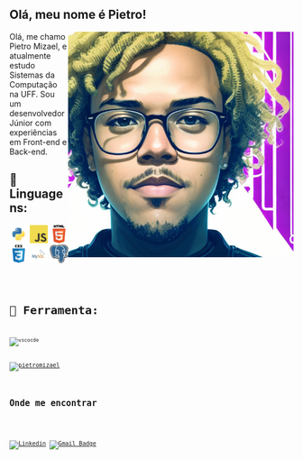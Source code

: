 ## Olá, meu nome é <strong>Pietro!</strong>

<img src="./img/me..png" alt="Eu" min-width="300px" max-width="300px" width="400px" align="right">

<p align="left"> 
  Olá, me chamo Pietro Mizael, e atualmente estudo Sistemas da Computação na UFF. Sou um desenvolvedor
  Júnior com experiências em Front-end e Back-end.
</p>

<h2 align="left" >
🦄 Linguagens:
</h2>
<code><img height="32" src="https://raw.githubusercontent.com/github/explore/80688e429a7d4ef2fca1e82350fe8e3517d3494d/topics/python/python.png" alt="Python"/></code>
<code><img height="32" src="https://raw.githubusercontent.com/github/explore/80688e429a7d4ef2fca1e82350fe8e3517d3494d/topics/javascript/javascript.png" alt="Javascript"/></code>
<code><img height="32" src="https://raw.githubusercontent.com/github/explore/80688e429a7d4ef2fca1e82350fe8e3517d3494d/topics/html/html.png" alt="HTML5"/></code>
<code><img height="32" src="https://raw.githubusercontent.com/github/explore/80688e429a7d4ef2fca1e82350fe8e3517d3494d/topics/css/css.png" alt="CSS"/></code>
<code><img height="32" src="https://raw.githubusercontent.com/github/explore/80688e429a7d4ef2fca1e82350fe8e3517d3494d/topics/mysql/mysql.png" alt="MySQL"/></code>
<code><img height="32" src="https://raw.githubusercontent.com/github/explore/80688e429a7d4ef2fca1e82350fe8e3517d3494d/topics/postgresql/postgresql.png" alt="PostegreSQL"/><code>

<h1 align="left">
💼 Ferramenta:
</h1>
<code><img height="32" src="https://img.shields.io/badge/-Visual%20Studio%20Code-333333?style=flat&logo=visual-studio-code&logoColor=007ACC" alt="vscocde"></code>

[![pietromizael](https://github-readme-stats.vercel.app/api/top-langs/?username=pietromizael&hide=html&layout=compact&theme=dark)](https://github.com/anuraghazra/github-readme-stats)

<h2>Onde me encontrar</h2>

[![Linkedin](https://img.shields.io/badge/-Pietro-blue?style=flat-square&logo=Linkedin&logoColor=white&link=https://www.linkedin.com/in/pietro-mizael-a863b3252/)](https://www.linkedin.com/in/pietro-mizael-a863b3252/)
[![Gmail Badge](https://img.shields.io/badge/-pietromizael@email.com-006bed?style=flat-square&logo=Gmail&logoColor=white&link=mailto:pietromizael@gmail.com)](pietromizael@gmail.com)
